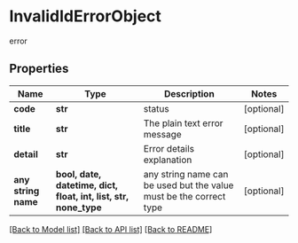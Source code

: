 # InvalidIdErrorObject

error

## Properties
Name | Type | Description | Notes
------------ | ------------- | ------------- | -------------
**code** | **str** | status | [optional] 
**title** | **str** | The plain text error message | [optional] 
**detail** | **str** | Error details explanation | [optional] 
**any string name** | **bool, date, datetime, dict, float, int, list, str, none_type** | any string name can be used but the value must be the correct type | [optional]

[[Back to Model list]](../README.md#documentation-for-models) [[Back to API list]](../README.md#documentation-for-api-endpoints) [[Back to README]](../README.md)


